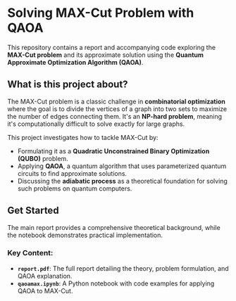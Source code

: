 # Solving MAX-Cut Problem with QAOA

This repository contains a report and accompanying code exploring the **MAX-Cut problem** and its approximate solution using the **Quantum Approximate Optimization Algorithm (QAOA)**.

## What is this project about?

The MAX-Cut problem is a classic challenge in **combinatorial optimization** where the goal is to divide the vertices of a graph into two sets to maximize the number of edges connecting them. It's an **NP-hard problem**, meaning it's computationally difficult to solve exactly for large graphs.

This project investigates how to tackle MAX-Cut by:

* Formulating it as a **Quadratic Unconstrained Binary Optimization (QUBO)** problem.
* Applying **QAOA**, a quantum algorithm that uses parameterized quantum circuits to find approximate solutions.
* Discussing the **adiabatic process** as a theoretical foundation for solving such problems on quantum computers.

## Get Started

The main report provides a comprehensive theoretical background, while the notebook demonstrates practical implementation.

### Key Content:

* **`report.pdf`**: The full report detailing the theory, problem formulation, and QAOA explanation.
* **`qaoamax.ipynb`**: A Python notebook with code examples for applying QAOA to MAX-Cut.

